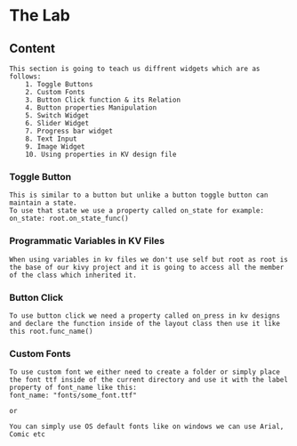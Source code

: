 # The Lab

## Content

    This section is going to teach us diffrent widgets which are as follows:
        1. Toggle Buttons
        2. Custom Fonts
        3. Button Click function & its Relation
        4. Button properties Manipulation
        5. Switch Widget
        6. Slider Widget
        7. Progress bar widget
        8. Text Input
        9. Image Widget
        10. Using properties in KV design file

### Toggle Button

    This is similar to a button but unlike a button toggle button can maintain a state.
    To use that state we use a property called on_state for example:
    on_state: root.on_state_func()

### Programmatic Variables in KV Files

    When using variables in kv files we don't use self but root as root is the base of our kivy project and it is going to access all the member of the class which inherited it.

### Button Click

    To use button click we need a property called on_press in kv designs and declare the function inside of the layout class then use it like this root.func_name()

### Custom Fonts

    To use custom font we either need to create a folder or simply place the font ttf inside of the current directory and use it with the label property of font_name like this:
    font_name: "fonts/some_font.ttf"
    
    or

    You can simply use OS default fonts like on windows we can use Arial, Comic etc


